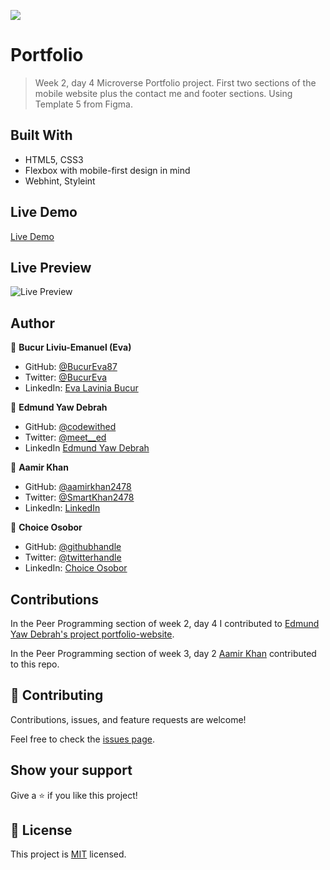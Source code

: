 ![](https://img.shields.io/badge/Microverse-blueviolet)

# Portfolio

> Week 2, day 4 Microverse Portfolio project.
> First two sections of the mobile website plus the contact me and footer sections.
> Using Template 5 from Figma.

## Built With

- HTML5, CSS3
- Flexbox with mobile-first design in mind
- Webhint, Styleint

## Live Demo

[Live Demo](https://bucureva87.github.io/Portfolio/)

## Live Preview

![Live Preview](https://i.postimg.cc/BZMH9npd/preview.png)

## Author

👤 **Bucur Liviu-Emanuel (Eva)**

- GitHub: [@BucurEva87](https://github.com/BucurEva87)
- Twitter: [@BucurEva](https://twitter.com/BucurEva)
- LinkedIn: [Eva Lavinia Bucur](https://www.linkedin.com/in/eva-lavinia-bucur)

👤 **Edmund Yaw Debrah**

- GitHub: [@codewithed](https://github.com/codewithed)
- Twitter: [@meet\_\_ed](https://twitter.com/meed__ed)
- LinkedIn [Edmund Yaw Debrah](https://www.linkedin.com/in/edmund-yaw-debrah-054461235)

👤 **Aamir Khan**

- GitHub: [@aamirkhan2478](https://github.com/aamirkhan2478)
- Twitter: [@SmartKhan2478](https://twitter.com/SmartKhan2478)
- LinkedIn: [LinkedIn](https://www.linkedin.com/in/aamir-khan-302a44237/)

👤 **Choice Osobor**

- GitHub: [@githubhandle](https://github.com/techEmprez)
- Twitter: [@twitterhandle](https://twitter.com/Suigeneriz_)
- LinkedIn: [Choice Osobor](https://www.linkedin.com/in/choice-osobor/)

## Contributions

In the Peer Programming section of week 2, day 4 I contributed to [Edmund Yaw Debrah's project portfolio-website](https://github.com/codewithed/portfolio-website).

In the Peer Programming section of week 3, day 2 [Aamir Khan](https://github.com/aamirkhan2478) contributed to this repo.

## 🤝 Contributing

Contributions, issues, and feature requests are welcome!

Feel free to check the [issues page](../../issues/).

## Show your support

Give a ⭐️ if you like this project!

## 📝 License

This project is [MIT](./LICENSE) licensed.
